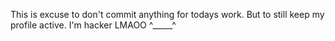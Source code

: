 This is excuse to don't commit anything for todays work. But to still keep my profile active. I'm hacker LMAOO ^_____^
